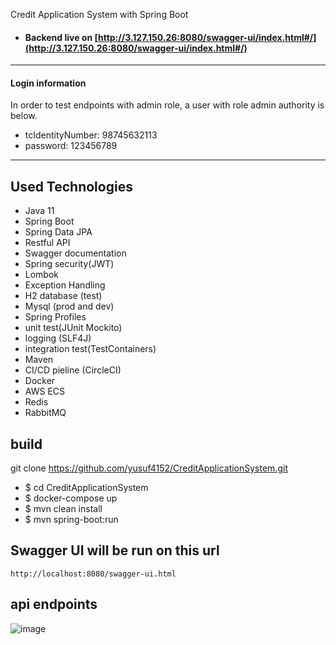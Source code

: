 


Credit Application System with Spring Boot

- #### Backend live on [http://3.127.150.26:8080/swagger-ui/index.html#/](http://3.127.150.26:8080/swagger-ui/index.html#/)

---

#### Login information
In order to test endpoints with admin role, a user with role admin authority is below.

- tcIdentityNumber: 98745632113
- password: 123456789

---

## Used Technologies

- Java 11
- Spring Boot
- Spring Data JPA
- Restful API
- Swagger documentation
- Spring security(JWT)
- Lombok
- Exception Handling
- H2 database (test)
- Mysql (prod and dev)
- Spring Profiles
- unit test(JUnit Mockito)
- logging (SLF4J)
- integration test(TestContainers)
- Maven
- CI/CD pieline (CircleCI)
- Docker
- AWS ECS
- Redis
- RabbitMQ

## build 
 git clone https://github.com/yusuf4152/CreditApplicationSystem.git
 
- $ cd CreditApplicationSystem
- $ docker-compose up 
- $ mvn clean install
- $ mvn spring-boot:run

## Swagger UI will be run on this url
`http://localhost:8080/swagger-ui.html`
## api endpoints
![image](https://user-images.githubusercontent.com/55889339/220599074-6b20b82b-bb42-43f1-bdc6-ebadecb5bbf5.png)


